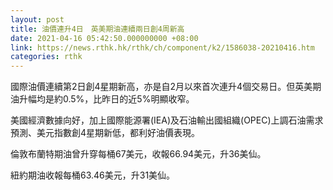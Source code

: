 ```yaml
---
layout: post
title: 油價連升4日　英美期油連續兩日創4周新高
date: 2021-04-16 05:42:50.000000000 +08:00
link: https://news.rthk.hk/rthk/ch/component/k2/1586038-20210416.htm
categories: rthk
---
```


國際油價連續第2日創4星期新高，亦是自2月以來首次連升4個交易日。但英美期油升幅均是約0.5%，比昨日的近5%明顯收窄。

美國經濟數據向好，加上國際能源署(IEA)及石油輸出國組織(OPEC)上調石油需求預測、美元指數創4星期新低，都利好油價表現。

倫敦布蘭特期油曾升穿每桶67美元，收報66.94美元，升36美仙。

紐約期油收報每桶63.46美元，升31美仙。
